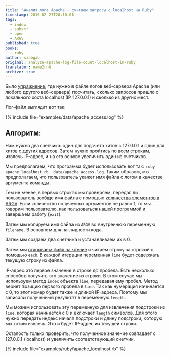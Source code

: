 ```yaml
---
title: "Анализ лога Apache - считаем запросы с localhost на Ruby"
timestamp: 2016-02-27T20:10:01
tags:
  - index
  - substr
  - open
  - ARGV
published: true
books:
  - ruby
author: szabgab
original: analyze-apache-log-file-count-localhost-in-ruby
translator: name2rnd
archive: true
---
```



Было [упражнение](/exercise-analyze-apache-log-file-count-localhost), где нужно в файле логов веб-сервера Apache (или любого другого веб-сервера) посчитать,
сколько запросов пришло с локального хоста localhost (IP 127.0.0.1) и сколько из других мест.


Лог-файл выглядит вот так:

{% include file="examples/data/apache_access.log" %}

## Алгоритм:

Нам нужно два счетчика: один для подсчета хитов с 127.0.0.1 и один для хитов с других адресов.
Затем нужно пройтись по всем строкам, извлечь IP-адрес, и на его основе увеличить один из счетчиков.

Мы предполагаем, что программа будет использовать вот так: `ruby apache_localhost.rb  data/apache_access.log`.
Таким образом, мы предполагаем, что пользователь укажет имя файла с логом в качестве аргумента команды.

Тем не менее, в первых строках мы проверяем, передал ли пользователь вообще имя файла с помощью [количества элементов в ARGV](/argv-the-command-line-arguments-in-ruby). 
Если количество полученных аргументов не равно 1, то мы говорим пользователю, как пользоваться нашей программой и завершаем работу (`exit`).

Затем мы копируем имя файла из `ARGV` во внутреннюю переменную `filename`. В основном для наглядности кода.

Затем мы создаем два счетчика и устанавливаем их в 0.

Затем мы [открываем файл на чтение](/open-file-and-read-content-in-ruby) и читаем строку за строкой с помощью `each`.
В каждой итерации переменная `line` будет содержать текущую строку из файла.

IP-адрес это первое значение в строке до пробела.
Есть несколько способов получить это значение из строки. В этом случае мы используем метод `index` объекта `line`, передавая ему пробел.
Метод вернет позицию первого пробела в `line`. Так как нумерация начинается с 0, то этот номер будет также и длиной IP-адреса.
Поэтому мы записали полученный результат в переменную `length`.

Мы можем использовать эту переменную для извлечения подстроки из `line`, которая начинается с 0 и включает `length` символов.
Для этого нужно передать индекс начала подстроки и длину подстроки, которую мы хотим извлечь.
Это и будет IP-адрес из текущей строки.

Осталость только проверить, что полученное значение совпадает с 127.0.0.1 (localhost) и увеличить соответствующий счетчик.

{% include file="examples/ruby/apache_localhost.rb" %}

